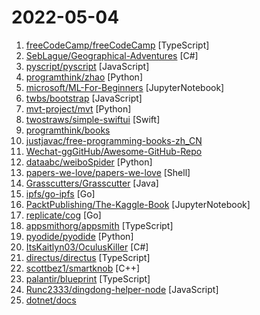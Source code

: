 # 2022-05-04

1. [freeCodeCamp/freeCodeCamp](https://github.com/freeCodeCamp/freeCodeCamp "freeCodeCamp.org's open-source codebase and curriculum. Learn to code for free.") [TypeScript]
2. [SebLague/Geographical-Adventures](https://github.com/SebLague/Geographical-Adventures "") [C#]
3. [pyscript/pyscript](https://github.com/pyscript/pyscript "") [JavaScript]
4. [programthink/zhao](https://github.com/programthink/zhao "【编程随想】整理的《太子党关系网络》，专门揭露赵国的权贵") [Python]
5. [microsoft/ML-For-Beginners](https://github.com/microsoft/ML-For-Beginners "12 weeks, 26 lessons, 52 quizzes, classic Machine Learning for all") [JupyterNotebook]
6. [twbs/bootstrap](https://github.com/twbs/bootstrap "The most popular HTML, CSS, and JavaScript framework for developing responsive, mobile first projects on the web.") [JavaScript]
7. [mvt-project/mvt](https://github.com/mvt-project/mvt "MVT (Mobile Verification Toolkit) helps with conducting forensics of mobile devices in order to find signs of a potential compromise.") [Python]
8. [twostraws/simple-swiftui](https://github.com/twostraws/simple-swiftui "A collection of small SwiftUI sample projects.") [Swift]
9. [programthink/books](https://github.com/programthink/books "【编程随想】收藏的电子书清单（多个学科，含下载链接）") 
10. [justjavac/free-programming-books-zh_CN](https://github.com/justjavac/free-programming-books-zh_CN "📚 免费的计算机编程类中文书籍，欢迎投稿") 
11. [Wechat-ggGitHub/Awesome-GitHub-Repo](https://github.com/Wechat-ggGitHub/Awesome-GitHub-Repo "收集整理 GitHub 上高质量、有趣的开源项目。") 
12. [dataabc/weiboSpider](https://github.com/dataabc/weiboSpider "新浪微博爬虫，用python爬取新浪微博数据") [Python]
13. [papers-we-love/papers-we-love](https://github.com/papers-we-love/papers-we-love "Papers from the computer science community to read and discuss.") [Shell]
14. [Grasscutters/Grasscutter](https://github.com/Grasscutters/Grasscutter "A server software reimplementation for a certain anime game.") [Java]
15. [ipfs/go-ipfs](https://github.com/ipfs/go-ipfs "IPFS implementation in Go") [Go]
16. [PacktPublishing/The-Kaggle-Book](https://github.com/PacktPublishing/The-Kaggle-Book "Code Repository for The Kaggle Book, Published by Packt Publishing") [JupyterNotebook]
17. [replicate/cog](https://github.com/replicate/cog "Containers for machine learning") [Go]
18. [appsmithorg/appsmith](https://github.com/appsmithorg/appsmith "Low code project to build admin panels, internal tools, and dashboards. Integrates with 15+ databases and any API.") [TypeScript]
19. [pyodide/pyodide](https://github.com/pyodide/pyodide "Pyodide is a Python distribution for the browser and Node.js based on WebAssembly") [Python]
20. [ItsKaitlyn03/OculusKiller](https://github.com/ItsKaitlyn03/OculusKiller "Completely kill the Oculus Dash and auto-launch SteamVR.") [C#]
21. [directus/directus](https://github.com/directus/directus "The Modern Data Stack 🐰 — Directus is an instant REST+GraphQL API and intuitive no-code data collaboration app for any SQL database.") [TypeScript]
22. [scottbez1/smartknob](https://github.com/scottbez1/smartknob "Haptic input knob with software-defined endstops and virtual detents") [C++]
23. [palantir/blueprint](https://github.com/palantir/blueprint "A React-based UI toolkit for the web") [TypeScript]
24. [Runc2333/dingdong-helper-node](https://github.com/Runc2333/dingdong-helper-node "叮咚买菜助手，使用iOS客户端原生API，支持高峰期下单、支持捡漏、支持多账号、支持webhook通知（需自行实现对端）") [JavaScript]
25. [dotnet/docs](https://github.com/dotnet/docs "This repository contains .NET Documentation.") 
